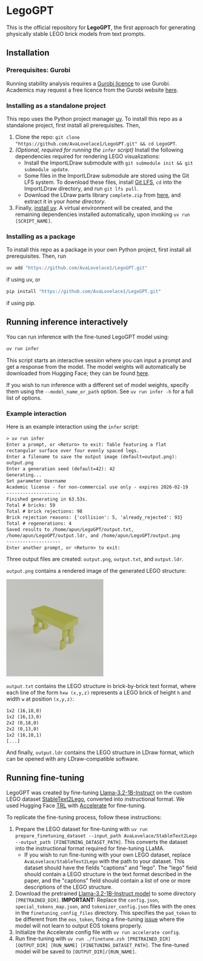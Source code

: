 # LegoGPT

This is the official repository for **LegoGPT**, the first approach for generating physically stable LEGO
brick models from text prompts.

## Installation

### Prerequisites: Gurobi

Running stability analysis requires a [Gurobi licence](https://www.gurobi.com/downloads/) to use Gurobi. Academics may
request a free licence from the Gurobi website [here](https://www.gurobi.com/academia/academic-program-and-licenses/).

### Installing as a standalone project

This repo uses the Python project manager [uv](https://docs.astral.sh/uv/). To install this repo as a standalone
project, first install all prerequisites. Then,

1. Clone the repo: `git clone "https://github.com/AvaLovelace1/LegoGPT.git" && cd LegoGPT`.
2. *(Optional, required for running the `infer` script)* Install the following dependencies required for rendering LEGO
   visualizations:
    - Install the ImportLDraw submodule with `git submodule init && git submodule update`.
    - Some files in the ImportLDraw submodule are stored using the Git LFS system. To download these files,
      install [Git LFS](https://git-lfs.com), `cd` into the ImportLDraw directory, and run
      `git lfs pull`.
    - Download the LDraw parts library `complete.zip` from [here](https://library.ldraw.org/updates?latest), and
      extract it in your *home directory*.
3. Finally, [install uv](https://docs.astral.sh/uv/getting-started/installation/). A virtual environment will be
   created, and the remaining dependencies installed automatically, upon invoking `uv run [SCRIPT_NAME]`.

### Installing as a package

To install this repo as a package in your own Python project, first install all prerequisites. Then, run

```zsh
uv add "https://github.com/AvaLovelace1/LegoGPT.git"
```

if using uv, or

```zsh
pip install "https://github.com/AvaLovelace1/LegoGPT.git"
```

if using pip.

## Running inference interactively

You can run inference with the fine-tuned LegoGPT model using:

```zsh
uv run infer
```

This script starts an interactive session where you can input a prompt and get a response from the model.
The model weights will automatically be downloaded from Hugging Face; they can be
found [here](https://huggingface.co/AvaLovelace/LegoGPT).

If you wish to run inference with a different set of model weights, specify them using the `--model_name_or_path`
option. See `uv run infer -h` for a full list of options.

### Example interaction

Here is an example interaction using the `infer` script:

```text
> uv run infer
Enter a prompt, or <Return> to exit: Table featuring a flat rectangular surface over four evenly spaced legs.
Enter a filename to save the output image (default=output.png): output.png
Enter a generation seed (default=42): 42
Generating...
Set parameter Username
Academic license - for non-commercial use only - expires 2026-02-19
--------------------
Finished generating in 63.53s.
Total # bricks: 59
Total # brick rejections: 98
Brick rejection reasons: {'collision': 5, 'already_rejected': 93}
Total # regenerations: 4
Saved results to /home/apun/LegoGPT/output.txt, /home/apun/LegoGPT/output.ldr, and /home/apun/LegoGPT/output.png
--------------------
Enter another prompt, or <Return> to exit:
```

Three output files are created: `output.png`, `output.txt`, and `output.ldr`.

`output.png` contains a rendered image of the generated LEGO structure:

<img src="output_img.png" alt="Rendered LEGO output image" width="256"/>

`output.txt` contains the LEGO structure in brick-by-brick text format, where each line of the form `hxw (x,y,z)`
represents a LEGO brick of height `h` and width `w` at position `(x,y,z)`:

```text
1x2 (16,18,0)
1x2 (16,13,0)
2x2 (0,18,0)
2x2 (0,13,0)
1x2 (16,18,1)
[...]
```

And finally, `output.ldr` contains the LEGO structure in LDraw format, which can be opened with any LDraw-compatible
software.

## Running fine-tuning

LegoGPT was created by
fine-tuning [Llama-3.2-1B-Instruct](https://huggingface.co/meta-llama/Llama-3.2-1B-Instruct)
on the custom LEGO dataset [StableText2Lego](https://huggingface.co/datasets/AvaLovelace/StableText2Lego), converted
into instructional format. We used Hugging Face [TRL](https://huggingface.co/docs/trl/index)
with [Accelerate](https://huggingface.co/docs/accelerate/index) for fine-tuning.

To replicate the fine-tuning process, follow these instructions:

1. Prepare the LEGO dataset for fine-tuning with
   `uv run prepare_finetuning_dataset --input_path AvaLovelace/StableText2Lego --output_path [FINETUNING_DATASET_PATH]`.
   This converts the dataset into the instructional format required for fine-tuning LLaMA.
    - If you wish to run fine-tuning with your own LEGO dataset, replace `AvaLovelace/StableText2Lego` with the path to
      your dataset. This dataset should have the fields "captions" and "lego". The "lego" field should contain a LEGO
      structure in the text format described in the paper, and the "captions" field should contain a list of one or more
      descriptions of the LEGO structure.
2. Download the pretrained [Llama-3.2-1B-Instruct model](https://huggingface.co/meta-llama/Llama-3.2-1B-Instruct) to
   some directory `[PRETRAINED_DIR]`.
   **IMPORTANT:** Replace the `config.json`, `special_tokens_map.json`, and `tokenizer_config.json` files with the ones
   in the `finetuning_config_files` directory. This specifies the `pad_token` to be different from the `eos_token`,
   fixing a fine-tuning [issue](https://github.com/unslothai/unsloth/issues/416) where the model will not learn to
   output EOS tokens properly.
3. Initialize the Accelerate config file with `uv run accelerate config`.
4. Run fine-tuning with `uv run ./finetune.zsh [PRETRAINED_DIR] [OUTPUT_DIR] [RUN_NAME] [FINETUNING_DATASET_PATH]`. The
   fine-tuned model will be saved to `[OUTPUT_DIR]/[RUN_NAME]`.
